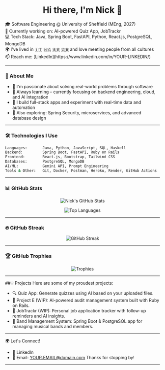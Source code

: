 <h1 align="center">Hi there, I'm Nick 👋</h1>

<p>
  🎓 Software Engineering @ University of Sheffield (MEng, 2027)<br>
  🔭 Currently working on: AI-powered Quiz App, JobTrackr<br>
  💻 Tech Stack: Java, Spring Boot, FastAPI, Python, React.js, PostgreSQL, MongoDB<br>
  🌍 I've lived in 🇮🇹 🇳🇬 🇧🇪 🇬🇧 and love meeting people from all cultures<br>
  📫 Reach me: [LinkedIn](https://www.linkedin.com/in/YOUR-LINKEDIN/)
</p>

---

### 🚀 About Me

- 🎯 I'm passionate about solving real-world problems through software
- 🧠 Always learning – currently focusing on backend engineering, cloud, and AI integration
- 📂 I build full-stack apps and experiment with real-time data and automation
- 🌱 Also exploring: Spring Security, microservices, and advanced database design

---

### 🛠️ Technologies I Use

```bash
Languages:       Java, Python, JavaScript, SQL, Haskell  
Backend:         Spring Boot, FastAPI, Ruby on Rails  
Frontend:        React.js, Bootstrap, Tailwind CSS  
Databases:       PostgreSQL, MongoDB  
AI/ML:           Gemini API, Prompt Engineering  
Tools & Other:   Git, Docker, Postman, Heroku, Render, GitHub Actions
```

---

### 📊 GitHub Stats

<p align="center">
  <img src="https://github-readme-stats.vercel.app/api?username=VictoriousWealth&show_icons=true&theme=github_dark&hide_border=true" alt="Nick's GitHub Stats" />
</p>

<p align="center">
  <img src="https://github-readme-stats.vercel.app/api/top-langs/?username=VictoriousWealth&layout=compact&theme=github_dark&hide_border=true" alt="Top Languages" />
</p>

---

### 🔥 GitHub Streak

<p align="center">
  <img src="https://streak-stats.demolab.com?user=VictoriousWealth&theme=dark&hide_border=true" alt="GitHub Streak" />
</p>


---

### 🏆 GitHub Trophies

<p align="center">
  <img src="https://github-profile-trophy.vercel.app/?username=VictoriousWealth&theme=darkhub&no-frame=true&rank=SECRET,SSS,SS,S,A,B" alt="Trophies" />
</p>


---

##💡 Projects
Here are some of my proudest projects:
- 🔍 Quiz App: Generate quizzes using AI based on your uploaded files.
- 🧾 Project E (WIP): AI-powered audit management system built with Ruby on Rails.
- 💼 JobTrackr (WIP): Personal job application tracker with follow-up reminders and AI insights.
- 🎵 Band Management System: Spring Boot & PostgreSQL app for managing musical bands and members.

---

🌍 Let's Connect!
- 💼 LinkedIn
- 💌 Email: YOUR.EMAIL@domain.com
Thanks for stopping by!
---
